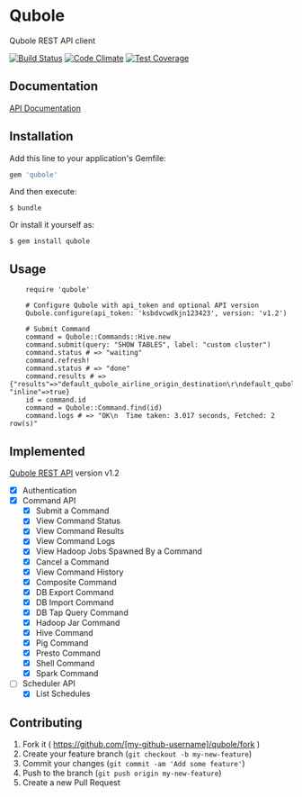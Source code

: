 # Qubole

Qubole REST API client

[![Build Status](https://travis-ci.org/Demandbase/qubole.svg?branch=master)](https://travis-ci.org/Demandbase/qubole)
[![Code Climate](https://codeclimate.com/github/Demandbase/qubole/badges/gpa.svg)](https://codeclimate.com/github/Demandbase/qubole)
[![Test Coverage](https://codeclimate.com/github/Demandbase/qubole/badges/coverage.svg)](https://codeclimate.com/github/Demandbase/qubole/coverage)

## Documentation

[API Documentation](http://www.rubydoc.info/github/Demandbase/qubole/master/Qubole)

## Installation

Add this line to your application's Gemfile:

```ruby
gem 'qubole'
```

And then execute:

    $ bundle

Or install it yourself as:

    $ gem install qubole

## Usage

		require 'qubole'

		# Configure Qubole with api_token and optional API version
		Qubole.configure(api_token: 'ksbdvcwdkjn123423', version: 'v1.2')

		# Submit Command
		command = Qubole::Commands::Hive.new
		command.submit(query: "SHOW TABLES", label: "custom cluster")
		command.status # => "waiting"
		command.refresh!
		command.status # => "done"
		command.results # => {"results"=>"default_qubole_airline_origin_destination\r\ndefault_qubole_memetracker\r\n", "inline"=>true}
		id = command.id
		command = Qubole::Command.find(id)
		command.logs # => "OK\n  Time taken: 3.017 seconds, Fetched: 2 row(s)"

## Implemented

[Qubole REST API](http://docs.qubole.com/en/latest/rest-api/index.html) version v1.2

- [x] Authentication
- [x] Command API
	- [x] Submit a Command
	- [x] View Command Status
	- [x] View Command Results
	- [x] View Command Logs
	- [x] View Hadoop Jobs Spawned By a Command
	- [x] Cancel a Command
	- [x] View Command History
	- [x] Composite Command
	- [x] DB Export Command
	- [x] DB Import Command
	- [x] DB Tap Query Command
	- [x] Hadoop Jar Command
	- [x] Hive Command
	- [x] Pig Command
	- [x] Presto Command
	- [x] Shell Command
	- [x] Spark Command
- [ ] Scheduler API
	- [x] List Schedules

## Contributing

1. Fork it ( https://github.com/[my-github-username]/qubole/fork )
2. Create your feature branch (`git checkout -b my-new-feature`)
3. Commit your changes (`git commit -am 'Add some feature'`)
4. Push to the branch (`git push origin my-new-feature`)
5. Create a new Pull Request

